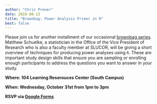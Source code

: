 ```yaml
---
author: "Chris Prener"
date: 2018-08-23
title: "Brownbag: Power Analysis Primer in R"
best: false
---
```


Please join us for another installment of our occasional [brownbag series](/brownbags/). Matthew Schuelke, a statistician in the Office of the Vice President of Research who is also a faculty member at SLUCOR, will be giving a short overview of techniques for producing power analyses using `R`. These are important study design skills that ensure you are sampling or enrolling enough participants to address the questions you want to answer in your study.

**Where: 104 Learning Reserouces Center (South Campus)**

**When: Wednesday, October 31st from 1pm to 3pm**

**RSVP via [Google Forms](https://goo.gl/forms/fBIXUFcqHT3mzbpp2)** 


